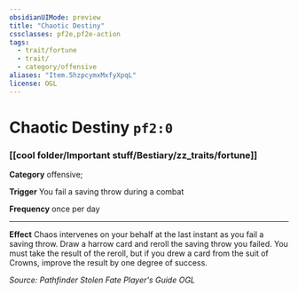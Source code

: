 ```yaml
---
obsidianUIMode: preview
title: "Chaotic Destiny"
cssclasses: pf2e,pf2e-action
tags:
  - trait/fortune
  - trait/
  - category/offensive
aliases: "Item.5hzpcymxMxfyXpqL"
license: OGL
---
```

# Chaotic Destiny `pf2:0`

### [[cool folder/Important stuff/Bestiary/zz_traits/fortune]]

**Category** offensive; 




**Trigger** You fail a saving throw during a combat

**Frequency** once per day

* * *

**Effect** Chaos intervenes on your behalf at the last instant as you fail a saving throw. Draw a harrow card and reroll the saving throw you failed. You must take the result of the reroll, but if you drew a card from the suit of Crowns, improve the result by one degree of success.

*Source: Pathfinder Stolen Fate Player's Guide*
*OGL*